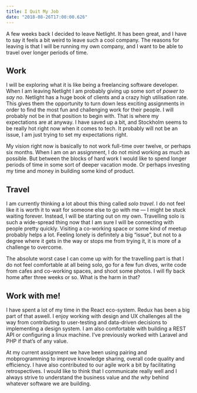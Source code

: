 ```yaml
---
title: I Quit My Job
date: "2018-08-26T17:00:00.626"
---
```


A few weeks back I decided to leave Netlight. It has been great, and I have to say it feels a bit weird to leave such a cool company. The reasons for leaving is that I will be running my own company, and I want to be able to travel over longer periods of time.

## Work
I will be exploring what it is like being a freelancing software developer. When I am leaving Netlight I am probably giving up some sort of _power to say no_. Netlight has a huge book of clients and a crazy high utilisation rate. This gives them the opportunity to turn down less exciting assignments in order to find the most fun and challenging work for their people. I will probably not be in that position to begin with. That is where my expectations are at anyway. I have saved up a bit, and Stockholm seems to be really hot right now when it comes to tech. It probably will not be an issue, I am just trying to set my expectations right.

My vision right now is basically to not work full-time over twelve, or perhaps six months. When I am on an assignment, I do not mind working as much as possible. But between the blocks of hard work I would like to spend longer periods of time in some sort of deeper vacation mode. Or perhaps investing my time and money in building some kind of product.

## Travel
I am currently thinking a lot about this thing called _solo travel_. I do not feel like it is worth it to wait for someone else to go with me — I might be stuck waiting forever. Instead, I will be starting out on my own. Travelling solo is such a wide-spread thing now that I am sure I will be connecting with people pretty quickly. Visiting a co-working space or some kind of meetup probably helps a lot. Feeling lonely is definitely a big “issue”, but not to a degree where it gets in the way or stops me from trying it,  it is more of a challenge to overcome.

The absolute worst case  I can come up with for the travelling part is that I do not feel comfortable at all being solo, go for a few fun dives, write code from cafes and co-working spaces, and shoot some photos. I will fly back home after three weeks or so. What is the harm in that?

## Work with me!
I have spent a lot of my time in the React eco-system. Redux has been a big part of that aswell. I enjoy working with design and UX challenges all the way from contributing to user-testing and data-driven decisions  to implementing a design system. I am also comfortable with building a REST API or configuring a linux machine. I’ve previously worked with Laravel and PHP if that’s of any value.

At my current assignment we have been using pairing and mobprogramming to improve knowledge sharing, overall code quality and efficiency. I have also contributed to our agile work a bit by facilitating retrospectives. I would like to think that I communicate really well and I always strive to understand the business value and _the why_ behind whatever software we are building.
